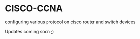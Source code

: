 # CISCO-CCNA
configuring various protocol on cisco router and switch devices

Updates coming soon ;)
